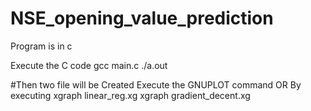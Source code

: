 # NSE_opening_value_prediction
Program is in c

Execute the C code 
 gcc main.c
 ./a.out
 
 #Then two file will be Created
    Execute the GNUPLOT command 
    OR
    By executing 
    xgraph linear_reg.xg
    xgraph gradient_decent.xg
